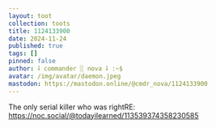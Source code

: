 ```yaml
---
layout: toot
collection: toots
title: 1124133900
date: 2024-11-24
published: true
tags: []
pinned: false
author: ⸸ commander ░ nova ⸸ :~$
avatar: /img/avatar/daemon.jpeg
mastodon: https://mastodon.online/@cmdr_nova/1124133900
---
```


The only serial killer who was rightRE: https://noc.social/@todayilearned/113539374358230585
